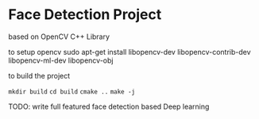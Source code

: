 # Face Detection Project

based on OpenCV C++ Library

to setup opencv
sudo apt-get install libopencv-dev libopencv-contrib-dev libopencv-ml-dev libopencv-obj

to build the project

`mkdir build`
`cd build`
`cmake ..`
`make -j`

TODO: write full featured face detection based Deep learning
